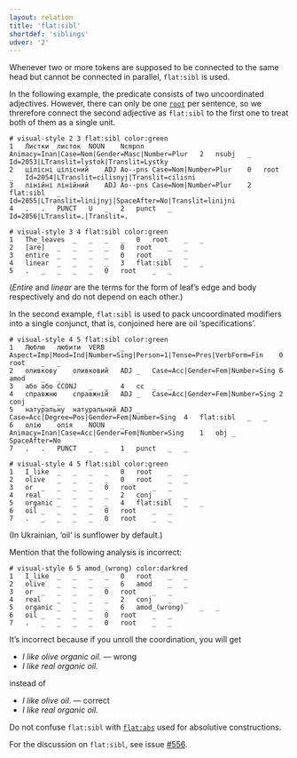 ```yaml
---
layout: relation
title: 'flat:sibl'
shortdef: 'siblings'
udver: '2'
---
```


Whenever two or more tokens are supposed to be connected to the same head but cannot be connected in parallel, `flat:sibl` is used.

In the following example, the predicate consists of two uncoordinated adjectives. However, there can only be one [`root`](root.html) per sentence, so we threrefore connect the second adjective as `flat:sibl` to the first one to treat both of them as a single unit.

~~~ conllu
# visual-style 2 3 flat:sibl color:green
1	Листки	листок	NOUN	Ncmpnn	Animacy=Inan|Case=Nom|Gender=Masc|Number=Plur	2	nsubj	_	Id=2053|LTranslit=lystok|Translit=Lystky
2	цілісні	цілісний	ADJ	Ao--pns	Case=Nom|Number=Plur	0	root	_	Id=2054|LTranslit=cilisnyj|Translit=cilisni
3	лінійні	лінійний	ADJ	Ao--pns	Case=Nom|Number=Plur	2	flat:sibl	_	Id=2055|LTranslit=linijnyj|SpaceAfter=No|Translit=linijni
4	.	.	PUNCT	U	_	2	punct	_	Id=2056|LTranslit=.|Translit=.

# visual-style 3 4 flat:sibl color:green
1	The_leaves	_	_	_	_	0	root	_	_
2	[are]	_	_	_	_	0	root	_	_
3	entire	_	_	_	_	0	root	_	_
4	linear	_	_	_	_	3	flat:sibl	_	_
5	.	_	_	_	_	0	root	_	_

~~~
(_Entire_ and _linear_ are the terms for the form of leaf’s edge and body respectively and do not depend on each other.)

In the second example, `flat:sibl` is used to pack uncoordinated modifiers into a single conjunct, that is, conjoined here are oil ‘specifications’.

~~~ conllu
# visual-style 4 5 flat:sibl color:green
1	Люблю	любити	VERB	_	Aspect=Imp|Mood=Ind|Number=Sing|Person=1|Tense=Pres|VerbForm=Fin	0	root	_	_
2	оливкову	оливковий	ADJ	_	Case=Acc|Gender=Fem|Number=Sing	6	amod	_	_
3	або	або	CCONJ	_	_	4	cc	_	_
4	справжню	справжній	ADJ	_	Case=Acc|Gender=Fem|Number=Sing	2	conj	_	_
5	натуральну	натуральний	ADJ	_	Case=Acc|Degree=Pos|Gender=Fem|Number=Sing	4	flat:sibl	_	_
6	олію	олія	NOUN	_	Animacy=Inan|Case=Acc|Gender=Fem|Number=Sing	1	obj	_	SpaceAfter=No
7	.	.	PUNCT	_	_	1	punct	_	_

# visual-style 4 5 flat:sibl color:green
1	I_like	_	_	_	_	0	root	_	_
2	olive	_	_	_	_	0	root	_	_
3	or	_	_	_	_	0	root	_	_
4	real	_	_	_	_	2	conj	_	_
5	organic	_	_	_	_	4	flat:sibl	_	_
6	oil	_	_	_	_	0	root	_	_
7	.	_	_	_	_	0	root	_	_

~~~

(In Ukrainian, ‘oil’ is sunflower by default.)

Mention that the following analysis is incorrect:
~~~ conllu
# visual-style 6 5 amod_(wrong) color:darkred
1	I_like	_	_	_	_	0	root	_	_
2	olive	_	_	_	_	6	amod	_	_
3	or	_	_	_	_	0	root	_	_
4	real	_	_	_	_	2	conj	_	_
5	organic	_	_	_	_	6	amod_(wrong)	_	_
6	oil	_	_	_	_	0	root	_	_
7	.	_	_	_	_	0	root	_	_

~~~

It’s incorrect because if you unroll the coordination, you will get
- _I like olive organic oil._ — wrong
- _I like real organic oil._

instead of
- _I like olive oil._ — correct
- _I like real organic oil._

Do not confuse `flat:sibl` with [`flat:abs`](flat-abs.html) used for absolutive constructions.

For the discussion on `flat:sibl`, see issue [#556](https://github.com/UniversalDependencies/docs/issues/556).
<!-- Interlanguage links updated Po 6. listopadu 2023, 21:42:58 CET -->
